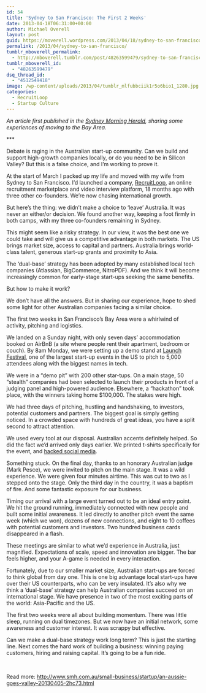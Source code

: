 ```yaml
---
id: 54
title: 'Sydney to San Francisco: The First 2 Weeks'
date: 2013-04-18T06:31:00+00:00
author: Michael Overell
layout: post
guid: https://moverell.wordpress.com/2013/04/18/sydney-to-san-francisco
permalink: /2013/04/sydney-to-san-francisco/
tumblr_mboverell_permalink:
  - http://mboverell.tumblr.com/post/48263599479/sydney-to-san-francisco
tumblr_mboverell_id:
  - "48263599479"
dsq_thread_id:
  - "4512549418"
image: /wp-content/uploads/2013/04/tumblr_mlfubbciik1r5o6bio1_1280.jpg
categories:
  - RecruitLoop
  - Startup Culture
---
```

_An article first published in the <a title="An Aussie goes Valley" href="http://www.smh.com.au/small-business/startup/an-aussie-goes-valley-20130405-2hc73.html" target="_blank">Sydney Morning Herald</a>, sharing some experiences of moving to the Bay Area._

\***

Debate is raging in the Australian start-up community. Can we build and support high-growth companies locally, or do you need to be in Silicon Valley? But this is a false choice, and I’m working to prove it.

At the start of March I packed up my life and moved with my wife from Sydney to San Francisco. I’d launched a company, <a title="RecruitLoop - Recruiting Marketplace" href="http://recruitloop.com" target="_blank">RecruitLoop</a>, an online recruitment marketplace and video interview platform, 18 months ago with three other co-founders. We’re now chasing international growth.

But here’s the thing: we didn’t make a choice to ‘leave’ Australia. It was never an either/or decision. We found another way, keeping a foot firmly in both camps, with my three co-founders remaining in Sydney.

This might seem like a risky strategy. In our view, it was the best one we could take and will give us a competitive advantage in both markets. The US brings market size, access to capital and partners. Australia brings world-class talent, generous start-up grants and proximity to Asia.

The ‘dual-base’ strategy has been adopted by many established local tech companies (Atlassian, BigCommerce, NitroPDF). And we think it will become increasingly common for early-stage start-ups seeking the same benefits.

But how to make it work? <!-- more -->

We don’t have all the answers. But in sharing our experience, hope to shed some light for other Australian companies facing a similar choice.

The first two weeks in San Francisco’s Bay Area were a whirlwind of activity, pitching and logistics.

We landed on a Sunday night, with only seven days’ accommodation booked on AirBnB (a site where people rent their apartment, bedroom or couch). By 8am Monday, we were setting up a demo stand at <a title="Launch" href="http://festival.launch.co/" target="_blank">Launch Festival</a>, one of the largest start-up events in the US to pitch to 5,000 attendees along with the biggest names in tech.

We were in a “demo pit” with 200 other star-tups. On a main stage, 50 “stealth” companies had been selected to launch their products in front of a judging panel and high-powered audience. Elsewhere, a “hackathon” took place, with the winners taking home $100,000. The stakes were high.

We had three days of pitching, hustling and handshaking, to investors, potential customers and partners. The biggest goal is simply getting noticed. In a crowded space with hundreds of great ideas, you have a split second to attract attention.

We used every tool at our disposal. Australian accents definitely helped. So did the fact we’d arrived only days earlier. We printed t-shirts specifically for the event, and <a href="https://twitter.com/mboverell/status/309047483412140033" target="_blank">hacked social media</a>.

Something stuck. On the final day, thanks to an honorary Australian judge (Mark Pesce), we were invited to pitch on the main stage. It was a wild experience. We were given four minutes airtime. This was cut to two as I stepped onto the stage. Only the third day in the country, it was a baptism of fire. And some fantastic exposure for our business.

Timing our arrival with a large event turned out to be an ideal entry point. We hit the ground running, immediately connected with new people and built some initial awareness. It led directly to another pitch event the same week (which we won), dozens of new connections, and eight to 10 coffees with potential customers and investors. Two hundred business cards disappeared in a flash.

These meetings are similar to what we’d experience in Australia, just magnified. Expectations of scale, speed and innovation are bigger. The bar feels higher, and your A-game is needed in every interaction.

Fortunately, due to our smaller market size, Australian start-ups are forced to think global from day one. This is one big advantage local start-ups have over their US counterparts, who can be very insulated. It’s also why we think a ‘dual-base’ strategy can help Australian companies succeed on an international stage. We have presence in two of the most exciting parts of the world: Asia-Pacific and the US.

The first two weeks were all about building momentum. There was little sleep, running on dual timezones. But we now have an initial network, some awareness and customer interest. It was scrappy but effective.

Can we make a dual-base strategy work long term? This is just the starting line. Next comes the hard work of building a business: winning paying customers, hiring and raising capital. It’s going to be a fun ride.

&nbsp;

Read more: <a href="http://www.smh.com.au/small-business/startup/an-aussie-goes-valley-20130405-2hc73.html#ixzz2QnHWGjUI" target="_blank">http://www.smh.com.au/small-business/startup/an-aussie-goes-valley-20130405-2hc73.html</a>
